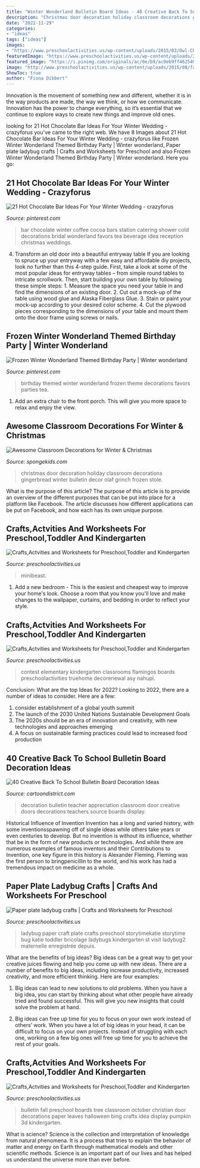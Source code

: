 ```yaml
---
title: "Winter Wonderland Bulletin Board Ideas - 40 Creative Back To School Bulletin Board Decoration Ideas"
description: "Christmas door decoration holiday classroom decorations gingerbread winter bulletin decor olaf grinch frozen stole"
date: "2022-11-29"
categories:
- "ideas"
tags: ["ideas"]
images:
- "https://www.preschoolactivities.us/wp-content/uploads/2015/03/Owl-Christmas-Holiday-Classroom-Door.jpg"
featuredImage: "https://www.preschoolactivities.us/wp-content/uploads/2014/12/Minibeast-ideas-using-paper-plates.jpg"
featured_image: "https://i.pinimg.com/originals/ac/0e/b9/ac0eb9ff462549c692e6c424ad4ff2f4.jpg"
image: "http://www.preschoolactivities.us/wp-content/uploads/2015/08/fall-tree-bulletin-board-5.jpg"
ShowToc: true
author: "Fiona Dibbert"
---
```



Innovation is the movement of something new and different, whether it is in the way products are made, the way we think, or how we communicate. Innovation has the power to change everything, so it’s essential that we continue to explore ways to create new things and improve old ones.

	

		
looking for 21 Hot Chocolate Bar Ideas For Your Winter Wedding - crazyforus you've came to the right web. We have 8 Images about 21 Hot Chocolate Bar Ideas For Your Winter Wedding - crazyforus like Frozen Winter Wonderland Themed Birthday Party | Winter wonderland, Paper plate ladybug crafts | Crafts and Worksheets for Preschool and also Frozen Winter Wonderland Themed Birthday Party | Winter wonderland. Here you go:
		
    
## 21 Hot Chocolate Bar Ideas For Your Winter Wedding - Crazyforus

<img loading=lazy src="https://i.pinimg.com/originals/ac/0e/b9/ac0eb9ff462549c692e6c424ad4ff2f4.jpg" onerror="this.onerror=null;this.src='https://tse4.mm.bing.net/th?id=OIP.tZHAVFm2bBGOw5nfbP6IkgAAAA&amp;pid=15.1';" alt="21 Hot Chocolate Bar Ideas For Your Winter Wedding - crazyforus">

_Source: pinterest.com_

>bar chocolate winter coffee cocoa bars station catering shower cold decorations bridal wonderland favors tea beverage idea reception christmas weddings. 

	

4. Transform an old door into a beautiful entryway table
If you are looking to spruce up your entryway with a few easy and affordable diy projects, look no further than this 4-step guide. First, take a look at some of the most popular ideas for entryway tables – from simple round tables to intricate scrollwork. Then, start building your own table by following these simple steps: 1. Measure the space you need your table in and find the dimensions of an existing door. 2. Cut out a mock-up of the table using wood glue and Alaska Fiberglass Glue. 3. Stain or paint your mock-up according to your desired color scheme. 4. Cut the plywood pieces corresponding to the dimensions of your table and mount them onto the door frame using screws or nails.

    
## Frozen Winter Wonderland Themed Birthday Party | Winter Wonderland

<img loading=lazy src="https://i.pinimg.com/736x/92/d5/16/92d516a20160b88ba6783ad6b197b432--frozen-birthday-party-themed-birthday-parties.jpg" onerror="this.onerror=null;this.src='https://tse1.mm.bing.net/th?id=OIP.U8U5LR0lIArZXo-uUoZ1zwHaLH&amp;pid=15.1';" alt="Frozen Winter Wonderland Themed Birthday Party | Winter wonderland">

_Source: pinterest.com_

>birthday themed winter wonderland frozen theme decorations favors parties tea. 

	

1. Add an extra chair to the front porch. This will give you more space to relax and enjoy the view. 

    
## Awesome Classroom Decorations For Winter &amp; Christmas

<img loading=lazy src="http://spongekids.com/wp-content/uploads/2016/11/christmas-bulletin-board/11-christmas-bulletin-board-ideas.jpg" onerror="this.onerror=null;this.src='https://tse2.mm.bing.net/th?id=OIP.-oGVygNx6HDeWuoJd_VFhAHaJ4&amp;pid=15.1';" alt="Awesome Classroom Decorations for Winter &amp; Christmas">

_Source: spongekids.com_

>christmas door decoration holiday classroom decorations gingerbread winter bulletin decor olaf grinch frozen stole. 

	

What is the purpose of this article?
The purpose of this article is to provide an overview of the different purposes that can be put into place for a platform like Facebook. The article discusses how different applications can be put on Facebook, and how each has its own unique purpose.

    
## Crafts,Actvities And Worksheets For Preschool,Toddler And Kindergarten

<img loading=lazy src="https://www.preschoolactivities.us/wp-content/uploads/2014/12/Minibeast-ideas-using-paper-plates.jpg" onerror="this.onerror=null;this.src='https://tse4.mm.bing.net/th?id=OIP.WbpTd595VkD3wl1dREJWyAHaE5&amp;pid=15.1';" alt="Crafts,Actvities and Worksheets for Preschool,Toddler and Kindergarten">

_Source: preschoolactivities.us_

>minibeast. 

	

1. Add a new bedroom - This is the easiest and cheapest way to improve your home's look. Choose a room that you know you'll love and make changes to the wallpaper, curtains, and bedding in order to reflect your style.

    
## Crafts,Actvities And Worksheets For Preschool,Toddler And Kindergarten

<img loading=lazy src="https://www.preschoolactivities.us/wp-content/uploads/2015/03/Owl-Christmas-Holiday-Classroom-Door.jpg" onerror="this.onerror=null;this.src='https://tse4.mm.bing.net/th?id=OIP.ZQw0aZnqc5WeF6BAmtkUHAHaJ4&amp;pid=15.1';" alt="Crafts,Actvities and Worksheets for Preschool,Toddler and Kindergarten">

_Source: preschoolactivities.us_

>contest elementary kindergarten classrooms flamingos boards preschoolactivities truehome decorenewal asy nahupi. 

	

Conclusion: What are the top Ideas for 2022?
Looking to 2022, there are a number of ideas to consider. Here are a few: 
1. consider establishment of a global youth summit 
2. The launch of the 2030 United Nations Sustainable Development Goals 
3. The 2020s should be an era of innovation and creativity, with new technologies and approaches emerging 
4. A focus on sustainable farming practices could lead to increased food production 

    
## 40 Creative Back To School Bulletin Board Decoration Ideas

<img loading=lazy src="http://www.cartoondistrict.com/wp-content/uploads/2018/10/Back-To-School-Bulletin-Board-Decoration-Ideas16.jpg" onerror="this.onerror=null;this.src='https://tse4.mm.bing.net/th?id=OIP.WqxP8TwSLi0IwjN-wY3b1gHaLH&amp;pid=15.1';" alt="40 Creative Back To School Bulletin Board Decoration Ideas">

_Source: cartoondistrict.com_

>decoration bulletin teacher appreciation classroom door creative doors decorations teachers source boards display. 

	

Historical Influence of Invention
Invention has a long and varied history, with some inventionsspawning off of single ideas while others take years or even centuries to develop. But no invention is without its influence, whether that be in the form of new products or technologies. And while there are numerous examples of famous inventors and their Contributions to Invention, one key figure in this history is Alexander Fleming. Fleming was the first person to bringpenicillin to the world, and his work has had a tremendous impact on medicine as a whole.

    
## Paper Plate Ladybug Crafts | Crafts And Worksheets For Preschool

<img loading=lazy src="http://www.preschoolactivities.us/wp-content/uploads/2015/03/paper-plate-ladybug-craft-ideas-225x300.jpg" onerror="this.onerror=null;this.src='https://tse2.mm.bing.net/th?id=OIP.qZJxyOzq1dZsrxnGDeyEegHaJ4&amp;pid=15.1';" alt="Paper plate ladybug crafts | Crafts and Worksheets for Preschool">

_Source: preschoolactivities.us_

>ladybug paper craft plate crafts preschool storytimekatie storytime bug katie toddler bricolage ladybugs kindergarten st visit ladybug2 maternelle enregistrée depuis. 

	

What are the benefits of big ideas?
Big ideas can be a great way to get your creative juices flowing and help you come up with new ideas. There are a number of benefits to big ideas, including increase productivity, increased creativity, and more efficient thinking. Here are four examples:
1. Big ideas can lead to new solutions to old problems. When you have a big idea, you can start by thinking about what other people have already tried and found successful. This will give you new insights that could solve the problem at hand.

2. Big ideas can free up time for you to focus on your own work instead of others’ work. When you have a lot of big ideas in your head, it can be difficult to focus on your own projects. Instead of struggling with each one, working on a few big ones will free up time for you to achieve the rest of your goals.

    
## Crafts,Actvities And Worksheets For Preschool,Toddler And Kindergarten

<img loading=lazy src="http://www.preschoolactivities.us/wp-content/uploads/2015/08/fall-tree-bulletin-board-5.jpg" onerror="this.onerror=null;this.src='https://tse2.mm.bing.net/th?id=OIP.dlDnVEIvd0t81M_tK9QfeAHaJ4&amp;pid=15.1';" alt="Crafts,Actvities and Worksheets for Preschool,Toddler and Kindergarten">

_Source: preschoolactivities.us_

>bulletin fall preschool boards tree classroom october christian door decorations paper leaves halloween bing crafts idea display pumpkin 3d kindergarten. 

	

What is science?
Science is the collection and interpretation of knowledge from natural phenomena. It is a process that tries to explain the behavior of matter and energy on Earth through mathematical models and other scientific methods. Science is an important part of our lives and has helped us understand the universe more than ever before.

